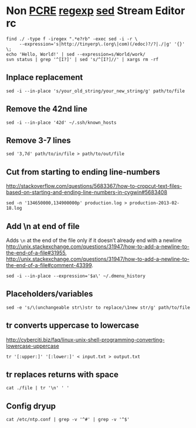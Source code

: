 # Non [PCRE][] [regexp][] [sed][] Stream Editor rc

[sed]: https://github.com/mirror/sed
[pcre]: https://github.com/pcre2project/pcre2
[regexp]: https://en.wikipedia.org/wiki/Regular_expression

    find ./ -type f -iregex ".*e?rb" -exec sed -i -r \
         --expression='s|http://tinyerp\.(org\|com)(/edoc)?/?|./|g' '{}' \;
    echo 'Hello, World!' | sed --expression=s/World/work/
    svn status | grep '^[I?]' | sed 's/^[I?]//' | xargs rm -rf

## Inplace replacement

    sed -i --in-place 's/your_old_string/your_new_string/g' path/to/file

## Remove the 42nd line

    sed -i --in-place '42d' ~/.ssh/known_hosts

## Remove 3-7 lines

    sed '3,7d' path/to/in/file > path/to/out/file

## Cut from starting to ending line-numbers

<http://stackoverflow.com/questions/5683367/how-to-cropcut-text-files-based-on-starting-and-ending-line-numbers-in-cygwin#5683408>

    sed -n '134650000,134900000p' production.log > production-2013-02-18.log

## Add \n at end of file

Adds `\n` at the end of the file only if it doesn’t already end with a newline
<http://unix.stackexchange.com/questions/31947/how-to-add-a-newline-to-the-end-of-a-file#31955>,
<http://unix.stackexchange.com/questions/31947/how-to-add-a-newline-to-the-end-of-a-file#comment-43399>.

    sed -i --in-place --expression='$a\' ~/.dmenu_history

## Placeholders/variables

    sed -e 's/\(unchangeable str\)str to replace/\1new str/g' path/to/file

## tr converts uppercase to lowercase

<http://cyberciti.biz/faq/linux-unix-shell-programming-converting-lowercase-uppercase>

    tr '[:upper:]' '[:lower:]' < input.txt > output.txt

## tr replaces returns with space

    cat ./file | tr '\n' ' '

## Config dryup

    cat /etc/ntp.conf | grep -v '^#' | grep -v '^$'
